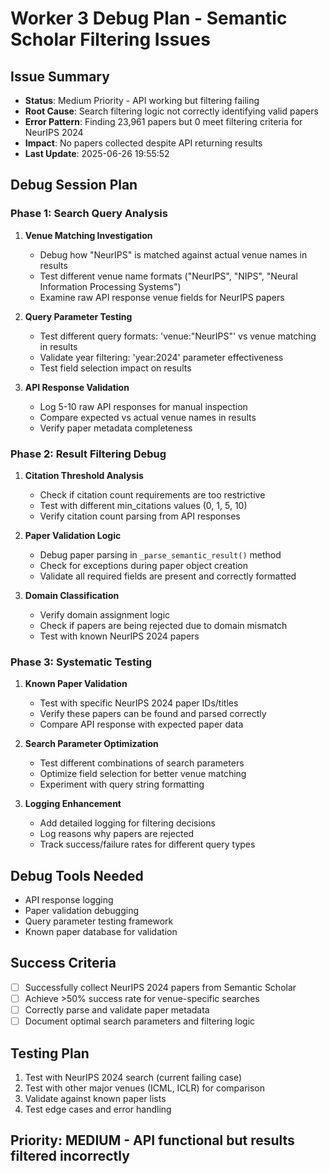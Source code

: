 # Worker 3 Debug Plan - Semantic Scholar Filtering Issues

## Issue Summary
- **Status**: Medium Priority - API working but filtering failing
- **Root Cause**: Search filtering logic not correctly identifying valid papers
- **Error Pattern**: Finding 23,961 papers but 0 meet filtering criteria for NeurIPS 2024
- **Impact**: No papers collected despite API returning results
- **Last Update**: 2025-06-26 19:55:52

## Debug Session Plan

### Phase 1: Search Query Analysis
1. **Venue Matching Investigation**
   - Debug how "NeurIPS" is matched against actual venue names in results
   - Test different venue name formats ("NeurIPS", "NIPS", "Neural Information Processing Systems")
   - Examine raw API response venue fields for NeurIPS papers

2. **Query Parameter Testing**
   - Test different query formats: 'venue:"NeurIPS"' vs venue matching in results
   - Validate year filtering: 'year:2024' parameter effectiveness
   - Test field selection impact on results

3. **API Response Validation**
   - Log 5-10 raw API responses for manual inspection
   - Compare expected vs actual venue names in results
   - Verify paper metadata completeness

### Phase 2: Result Filtering Debug
1. **Citation Threshold Analysis**
   - Check if citation count requirements are too restrictive
   - Test with different min_citations values (0, 1, 5, 10)
   - Verify citation count parsing from API responses

2. **Paper Validation Logic**
   - Debug paper parsing in `_parse_semantic_result()` method
   - Check for exceptions during paper object creation
   - Validate all required fields are present and correctly formatted

3. **Domain Classification**
   - Verify domain assignment logic
   - Check if papers are being rejected due to domain mismatch
   - Test with known NeurIPS 2024 papers

### Phase 3: Systematic Testing
1. **Known Paper Validation**
   - Test with specific NeurIPS 2024 paper IDs/titles
   - Verify these papers can be found and parsed correctly
   - Compare API response with expected paper data

2. **Search Parameter Optimization**
   - Test different combinations of search parameters
   - Optimize field selection for better venue matching
   - Experiment with query string formatting

3. **Logging Enhancement**
   - Add detailed logging for filtering decisions
   - Log reasons why papers are rejected
   - Track success/failure rates for different query types

## Debug Tools Needed
- API response logging
- Paper validation debugging
- Query parameter testing framework
- Known paper database for validation

## Success Criteria
- [ ] Successfully collect NeurIPS 2024 papers from Semantic Scholar
- [ ] Achieve >50% success rate for venue-specific searches
- [ ] Correctly parse and validate paper metadata
- [ ] Document optimal search parameters and filtering logic

## Testing Plan
1. Test with NeurIPS 2024 search (current failing case)
2. Test with other major venues (ICML, ICLR) for comparison
3. Validate against known paper lists
4. Test edge cases and error handling

## Priority: MEDIUM - API functional but results filtered incorrectly